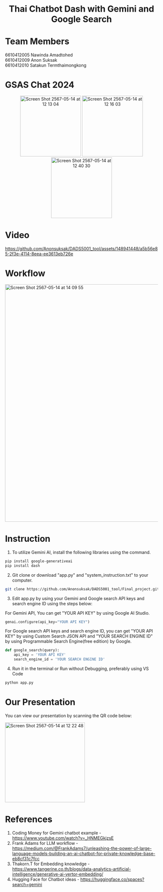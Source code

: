 <div align="center">
  <h1>Thai Chatbot Dash with Gemini and Google Search</h1>
</div>

# Team Members<br>
6610412005 Nawinda Amadtohed<br>
6610412009 Anon Suksak<br>
6610412010 Satakun Termthaimongkong<br>

# GSAS Chat 2024
<div align="center">
  <img src="https://github.com/Anonsuksak/DADS5001_tool/assets/148941448/eabfa338-cb27-4e71-beaf-74cad9910f84" alt="Screen Shot 2567-05-14 at 12 13 04" width="200"/>
  <img src="https://github.com/Anonsuksak/DADS5001_tool/assets/148941448/0a13bc36-ac2a-4d0a-9df0-f26cf7c0911f" alt="Screen Shot 2567-05-14 at 12 16 03" width="200"/>
  <img src="https://github.com/Anonsuksak/DADS5001_tool/assets/148941448/180af5d4-294e-4ef5-b983-978413efe05a" alt="Screen Shot 2567-05-14 at 12 40 30" width="200"/>
</div>

# Video
https://github.com/Anonsuksak/DADS5001_tool/assets/148941448/a5b56e85-2f3e-4114-8eea-ee3613eb726e

# Workflow
<img width="782" alt="Screen Shot 2567-05-14 at 14 09 55" src="https://github.com/Anonsuksak/DADS5001_tool/assets/148941448/9c7c0a81-255a-4de6-b88a-45edece798ab">

# Instruction
1. To utilize Gemini AI, install the following libraries using the command.
```sh
pip install google-generativeai
pip install dash
```
2. Git clone or download "app.py" and "system_instruction.txt" to your computer.
```sh
git clone https://github.com/Anonsuksak/DADS5001_tool/Final_project.git
```
3. Edit app.py by using your Gemini and Google search API keys and search engine ID using the steps below:<br>

For Gemini API, You can get "YOUR API KEY" by using Google AI Studio.
```python
genai.configure(api_key="YOUR API KEY")
```
For Google search API keys and search engine ID, you can get "YOUR API KEY" by using Custom Search JSON API and "YOUR SEARCH ENGINE ID" by using Programmable Search Engine(free edition) by Google.
```python
def google_search(query):
    api_key = 'YOUR API KEY'
    search_engine_id = 'YOUR SEARCH ENGINE ID'
```
4. Run it in the terminal or Run without Debugging, preferably using VS Code 
```python
python app.py
```
# Our Presentation
You can view our presentation by scanning the QR code below:

<img width="263" alt="Screen Shot 2567-05-14 at 12 22 48" src="https://github.com/Anonsuksak/DADS5001_tool/assets/148941448/4e99cf4d-5f6f-4546-b52d-f5886e5e720b">

# References
1. Coding Money for Gemini chatbot example - https://www.youtube.com/watch?v=_HNMEGkjzsE
2. Frank Adams for LLM workflow  - https://medium.com/@FrankAdams7/unleashing-the-power-of-large-language-models-building-an-ai-chatbot-for-private-knowledge-base-eb8cf31c7fcc
3. Thakorn.T for Embedding knowledge - https://www.tangerine.co.th/blogs/data-analytics-artificial-intelligence/generative-ai-vertor-embedding/
4. Hugging Face for Chatbot ideas - https://huggingface.co/spaces?search=gemini

